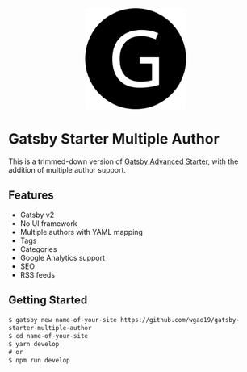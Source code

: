 <div align="center">
    <img src="static/logos/logo-1024.png" alt="Logo" width='200px' height='200px'/>
</div>

# Gatsby Starter Multiple Author

This is a trimmed-down version of [Gatsby Advanced Starter](https://github.com/Vagr9K/gatsby-advanced-starter), with the addition of multiple author support.

## Features

- Gatsby v2
- No UI framework
- Multiple authors with YAML mapping
- Tags
- Categories
- Google Analytics support
- SEO
- RSS feeds

## Getting Started

```shell
$ gatsby new name-of-your-site https://github.com/wgao19/gatsby-starter-multiple-author
$ cd name-of-your-site
$ yarn develop
# or
$ npm run develop
```
